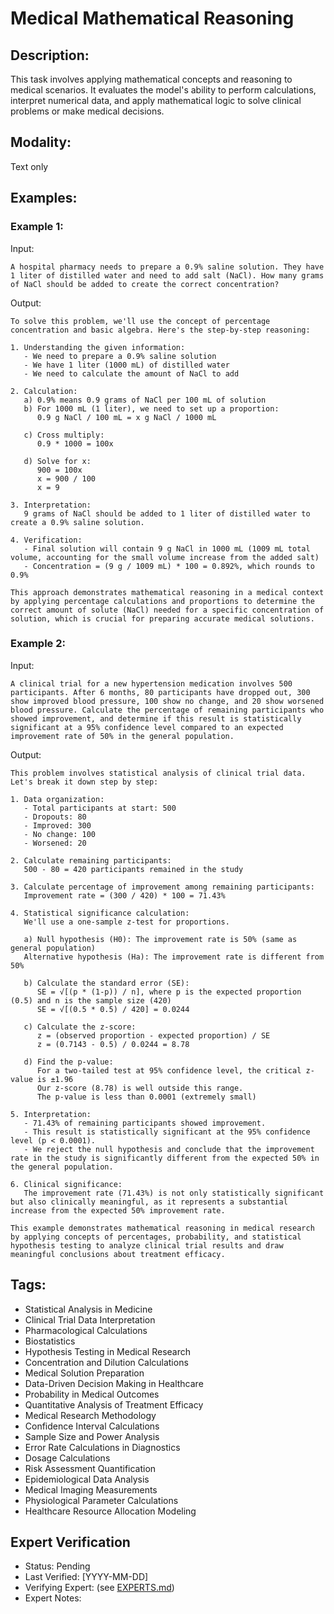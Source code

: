 # Medical Mathematical Reasoning

## Description:
This task involves applying mathematical concepts and reasoning to medical scenarios. It evaluates the model's ability to perform calculations, interpret numerical data, and apply mathematical logic to solve clinical problems or make medical decisions.

## Modality:
Text only

## Examples:

### Example 1:

Input:

```
A hospital pharmacy needs to prepare a 0.9% saline solution. They have 1 liter of distilled water and need to add salt (NaCl). How many grams of NaCl should be added to create the correct concentration?
```

Output:

```
To solve this problem, we'll use the concept of percentage concentration and basic algebra. Here's the step-by-step reasoning:

1. Understanding the given information:
   - We need to prepare a 0.9% saline solution
   - We have 1 liter (1000 mL) of distilled water
   - We need to calculate the amount of NaCl to add

2. Calculation:
   a) 0.9% means 0.9 grams of NaCl per 100 mL of solution
   b) For 1000 mL (1 liter), we need to set up a proportion:
      0.9 g NaCl / 100 mL = x g NaCl / 1000 mL

   c) Cross multiply:
      0.9 * 1000 = 100x

   d) Solve for x:
      900 = 100x
      x = 900 / 100
      x = 9

3. Interpretation:
   9 grams of NaCl should be added to 1 liter of distilled water to create a 0.9% saline solution.

4. Verification:
   - Final solution will contain 9 g NaCl in 1000 mL (1009 mL total volume, accounting for the small volume increase from the added salt)
   - Concentration = (9 g / 1009 mL) * 100 = 0.892%, which rounds to 0.9%

This approach demonstrates mathematical reasoning in a medical context by applying percentage calculations and proportions to determine the correct amount of solute (NaCl) needed for a specific concentration of solution, which is crucial for preparing accurate medical solutions.
```

### Example 2:

Input:

```
A clinical trial for a new hypertension medication involves 500 participants. After 6 months, 80 participants have dropped out, 300 show improved blood pressure, 100 show no change, and 20 show worsened blood pressure. Calculate the percentage of remaining participants who showed improvement, and determine if this result is statistically significant at a 95% confidence level compared to an expected improvement rate of 50% in the general population.
```

Output:

```
This problem involves statistical analysis of clinical trial data. Let's break it down step by step:

1. Data organization:
   - Total participants at start: 500
   - Dropouts: 80
   - Improved: 300
   - No change: 100
   - Worsened: 20

2. Calculate remaining participants:
   500 - 80 = 420 participants remained in the study

3. Calculate percentage of improvement among remaining participants:
   Improvement rate = (300 / 420) * 100 = 71.43%

4. Statistical significance calculation:
   We'll use a one-sample z-test for proportions.

   a) Null hypothesis (H0): The improvement rate is 50% (same as general population)
   Alternative hypothesis (Ha): The improvement rate is different from 50%

   b) Calculate the standard error (SE):
      SE = √[(p * (1-p)) / n], where p is the expected proportion (0.5) and n is the sample size (420)
      SE = √[(0.5 * 0.5) / 420] = 0.0244

   c) Calculate the z-score:
      z = (observed proportion - expected proportion) / SE
      z = (0.7143 - 0.5) / 0.0244 = 8.78

   d) Find the p-value:
      For a two-tailed test at 95% confidence level, the critical z-value is ±1.96
      Our z-score (8.78) is well outside this range.
      The p-value is less than 0.0001 (extremely small)

5. Interpretation:
   - 71.43% of remaining participants showed improvement.
   - This result is statistically significant at the 95% confidence level (p < 0.0001).
   - We reject the null hypothesis and conclude that the improvement rate in the study is significantly different from the expected 50% in the general population.

6. Clinical significance:
   The improvement rate (71.43%) is not only statistically significant but also clinically meaningful, as it represents a substantial increase from the expected 50% improvement rate.

This example demonstrates mathematical reasoning in medical research by applying concepts of percentages, probability, and statistical hypothesis testing to analyze clinical trial results and draw meaningful conclusions about treatment efficacy.
```

## Tags:
- Statistical Analysis in Medicine
- Clinical Trial Data Interpretation
- Pharmacological Calculations
- Biostatistics
- Hypothesis Testing in Medical Research
- Concentration and Dilution Calculations
- Medical Solution Preparation
- Data-Driven Decision Making in Healthcare
- Probability in Medical Outcomes
- Quantitative Analysis of Treatment Efficacy
- Medical Research Methodology
- Confidence Interval Calculations
- Sample Size and Power Analysis
- Error Rate Calculations in Diagnostics
- Dosage Calculations
- Risk Assessment Quantification
- Epidemiological Data Analysis
- Medical Imaging Measurements
- Physiological Parameter Calculations
- Healthcare Resource Allocation Modeling

## Expert Verification
- Status: Pending
- Last Verified:  [YYYY-MM-DD]
- Verifying Expert: (see [EXPERTS.md](https://github.com/openlifescience-ai/Open-Medical-Reasoning-Tasks/blob/main/EXPERTS.md))
- Expert Notes: 
